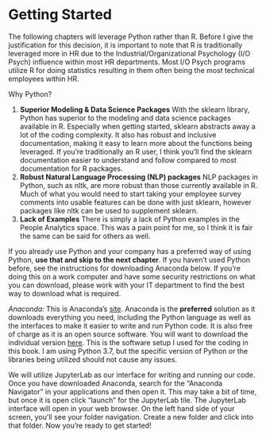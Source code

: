 # Getting Started

The following chapters will leverage Python rather than R.  Before I give the justification for this decision, it is important to note that R is traditionally leveraged more in HR due to the Industrial/Organizational Psychology (I/O Psych) influence within most HR departments.  Most I/O Psych programs utilize R for doing statistics resulting in them often being the most technical employees within HR.

Why Python?
1. **Superior Modeling & Data Science Packages** With the sklearn library, Python has superior to the modeling and data science packages available in R.  Especially when getting started, sklearn abstracts away a lot of the coding complexity.  It also has robust and inclusive documentation, making it easy to learn more about the functions being leveraged.  If you’re traditionally an R user, I think you’ll find the sklearn documentation easier to understand and follow compared to most documentation for R packages.
2. **Robust Natural Language Processing (NLP) packages** NLP packages in Python, such as nltk, are more robust than those currently available in R. Much of what you would need to start taking your employee survey comments into usable features can be done with just sklearn, however packages like nltk can be used to supplement sklearn.
3. **Lack of Examples** There is simply a lack of Python examples in the People Analytics space.  This was a pain point for me, so I think it is fair the same can be said for others as well.

If you already use Python and your company has a preferred way of using Python, **use that and skip to the next chapter**.  If you haven’t used Python before, see the instructions for downloading Anaconda below.  If you’re doing this on a work computer and have some security restrictions on what you can download, please work with your IT department to find the best way to download what is required.

*Anaconda:* This is Anaconda’s [site](https://www.anaconda.com/). Anaconda is the **preferred** solution as it downloads everything you need, including the Python language as well as the interfaces to make it easier to write and run Python code.  It is also free of charge as it is an open source software.  You will want to download the individual version [here]( https://www.anaconda.com/products/individual).  This is the software setup I used for the coding in this book.  I am using Python 3.7, but the specific version of Python or the libraries being utilized should not cause any issues.

We will utilize JupyterLab as our interface for writing and running our code.  Once you have downloaded Anaconda, search for the “Anaconda Navigator” in your applications and then open it.  This may take a bit of time, but once it is open click “launch” for the JupyterLab tile.  The JupyterLab interface will open in your web browser.  On the left hand side of your screen, you'll see your folder navigation.  Create a new folder and click into that folder. Now you’re ready to get started!
